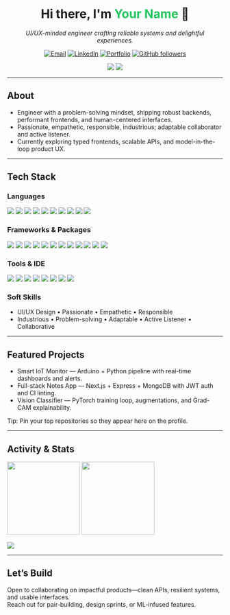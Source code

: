 <!-- Profile Header -->
<h1 align="center">Hi there, I'm <span style="color:#22c55e;">Your Name</span> 👋</h1>
<p align="center">
  <em>UI/UX-minded engineer crafting reliable systems and delightful experiences.</em>
</p>

<p align="center">
  <a href="mailto:your.email@example.com"><img alt="Email" src="https://img.shields.io/badge/Email-hello@me-1f2937?style=for-the-badge&logo=gmail&logoColor=white"></a>
  <a href="https://www.linkedin.com/in/yourhandle"><img alt="LinkedIn" src="https://img.shields.io/badge/LinkedIn-Connect-0a66c2?style=for-the-badge&logo=linkedin&logoColor=white"></a>
  <a href="https://your-portfolio.example.com"><img alt="Portfolio" src="https://img.shields.io/badge/Portfolio-Visit-6b21a8?style=for-the-badge&logo=vercel&logoColor=white"></a>
  <a href="https://github.com/yourusername?tab=followers"><img alt="GitHub followers" src="https://img.shields.io/github/followers/yourusername?label=Follow&style=for-the-badge&color=0ea5e9"></a>
</p>

<!-- Spotlight -->
<p align="center">
  <img src="https://img.shields.io/badge/Focus-Full%20Stack%20%7C%20ML%20%7C%20UX-14b8a6?style=flat-square">
  <img src="https://img.shields.io/badge/Motto-Build%20with%20Empathy-ef4444?style=flat-square">
</p>

---

## About
- Engineer with a problem-solving mindset, shipping robust backends, performant frontends, and human-centered interfaces.  
- Passionate, empathetic, responsible, industrious; adaptable collaborator and active listener.  
- Currently exploring typed frontends, scalable APIs, and model-in-the-loop product UX.  

---

## Tech Stack

### Languages
<p>
  <img src="https://img.shields.io/badge/Python-3776AB?logo=python&logoColor=white&style=for-the-badge">
  <img src="https://img.shields.io/badge/C-A8B9CC?logo=c&logoColor=black&style=for-the-badge">
  <img src="https://img.shields.io/badge/C++-00599C?logo=c%2B%2B&logoColor=white&style=for-the-badge">
  <img src="https://img.shields.io/badge/Kotlin-7F52FF?logo=kotlin&logoColor=white&style=for-the-badge">
  <img src="https://img.shields.io/badge/R-276DC3?logo=r&logoColor=white&style=for-the-badge">
  <img src="https://img.shields.io/badge/MySQL-4479A1?logo=mysql&logoColor=white&style=for-the-badge">
  <img src="https://img.shields.io/badge/HTML-E34F26?logo=html5&logoColor=white&style=for-the-badge">
  <img src="https://img.shields.io/badge/CSS-1572B6?logo=css3&logoColor=white&style=for-the-badge">
  <img src="https://img.shields.io/badge/JavaScript-F7DF1E?logo=javascript&logoColor=black&style=for-the-badge">
  <img src="https://img.shields.io/badge/TypeScript-3178C6?logo=typescript&logoColor=white&style=for-the-badge">
</p>

### Frameworks & Packages
<p>
  <img src="https://img.shields.io/badge/React-20232A?logo=react&logoColor=61DAFB&style=for-the-badge">
  <img src="https://img.shields.io/badge/Next.js-000000?logo=nextdotjs&logoColor=white&style=for-the-badge">
  <img src="https://img.shields.io/badge/Bootstrap-7952B3?logo=bootstrap&logoColor=white&style=for-the-badge">
  <img src="https://img.shields.io/badge/Material_UI-007FFF?logo=mui&logoColor=white&style=for-the-badge">
  <img src="https://img.shields.io/badge/Tailwind_CSS-06B6D4?logo=tailwindcss&logoColor=white&style=for-the-badge">
  <img src="https://img.shields.io/badge/Django-092E20?logo=django&logoColor=white&style=for-the-badge">
  <img src="https://img.shields.io/badge/Flask-000000?logo=flask&logoColor=white&style=for-the-badge">
  <img src="https://img.shields.io/badge/PyTorch-EE4C2C?logo=pytorch&logoColor=white&style=for-the-badge">
  <img src="https://img.shields.io/badge/Node.js-339933?logo=node.js&logoColor=white&style=for-the-badge">
  <img src="https://img.shields.io/badge/Express-000000?logo=express&logoColor=white&style=for-the-badge">
  <img src="https://img.shields.io/badge/MongoDB-47A248?logo=mongodb&logoColor=white&style=for-the-badge">
  <img src="https://img.shields.io/badge/Firebase-FFCA28?logo=firebase&logoColor=black&style=for-the-badge">
</p>

### Tools & IDE
<p>
  <img src="https://img.shields.io/badge/Arduino%20IDE-00979D?logo=arduino&logoColor=white&style=for-the-badge">
  <img src="https://img.shields.io/badge/Git-F05032?logo=git&logoColor=white&style=for-the-badge">
  <img src="https://img.shields.io/badge/GitHub-181717?logo=github&logoColor=white&style=for-the-badge">
  <img src="https://img.shields.io/badge/Visual%20Studio-5C2D91?logo=visualstudio&logoColor=white&style=for-the-badge">
  <img src="https://img.shields.io/badge/Android%20Studio-3DDC84?logo=androidstudio&logoColor=white&style=for-the-badge">
  <img src="https://img.shields.io/badge/Figma-F24E1E?logo=figma&logoColor=white&style=for-the-badge">
  <img src="https://img.shields.io/badge/MS%20Office-D83B01?logo=microsoftoffice&logoColor=white&style=for-the-badge">
  <img src="https://img.shields.io/badge/RStudio-75AADB?logo=rstudio&logoColor=white&style=for-the-badge">
</p>

### Soft Skills
- UI/UX Design • Passionate • Empathetic • Responsible  
- Industrious • Problem-solving • Adaptable • Active Listener • Collaborative  

---

## Featured Projects
- Smart IoT Monitor — Arduino + Python pipeline with real-time dashboards and alerts.  
- Full-stack Notes App — Next.js + Express + MongoDB with JWT auth and CI linting.  
- Vision Classifier — PyTorch training loop, augmentations, and Grad-CAM explainability.  

Tip: Pin your top repositories so they appear here on the profile.  

---

## Activity & Stats
<p>
  <img height="170" src="https://github-readme-stats.vercel.app/api?username=yourusername&show_icons=true&theme=tokyonight&hide_border=true" />
  <img height="170" src="https://github-readme-stats.vercel.app/api/top-langs/?username=yourusername&layout=compact&theme=tokyonight&hide_border=true" />
</p>

<p>
  <img src="https://github-profile-trophy.vercel.app/?username=yourusername&theme=onestar&no-frame=true&no-bg=true&row=1&column=6" />
</p>

---

## Let’s Build
Open to collaborating on impactful products—clean APIs, resilient systems, and usable interfaces.  
Reach out for pair-building, design sprints, or ML-infused features.  
